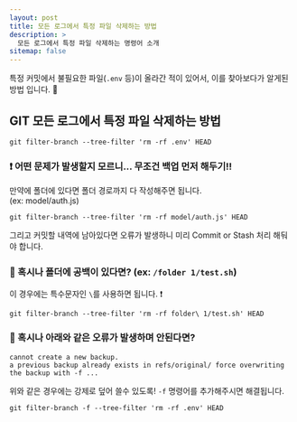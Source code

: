 ```yaml
---
layout: post
title: 모든 로그에서 특정 파일 삭제하는 방법
description: >
  모든 로그에서 특정 파일 삭제하는 명령어 소개
sitemap: false
---
```


특정 커밋에서 불필요한 파일(`.env` 등)이 올라간 적이 있어서, 이를 찾아보다가 알게된 방법 입니다. 🤔

## GIT 모든 로그에서 특정 파일 삭제하는 방법
```shell
git filter-branch --tree-filter 'rm -rf .env' HEAD
```

### **❗️ 어떤 문제가 발생할지 모르니... 무조건 백업 먼저 해두기!!**

만약에 폴더에 있다면 폴더 경로까지 다 작성해주면 됩니다.
<br>
(ex: model/auth.js)

```shell
git filter-branch --tree-filter 'rm -rf model/auth.js' HEAD
```

그리고 커밋할 내역에 남아있다면 오류가 발생하니 미리 Commit or Stash 처리 해둬야 합니다.

### 🤔 혹시나 폴더에 공백이 있다면? (ex: `/folder 1/test.sh`)
이 경우에는 특수문자인 `\`를 사용하면 됩니다. ❗️

```shell
git filter-branch --tree-filter 'rm -rf folder\ 1/test.sh' HEAD
```

### 🚨 혹시나 아래와 같은 오류가 발생하며 안된다면?
```shell
cannot create a new backup. 
a previous backup already exists in refs/original/ force overwriting the backup with -f ...
```

위와 같은 경우에는 강제로 덮어 쓸수 있도록! `-f` 명령어를 추가해주시면 해결됩니다.

```shell
git filter-branch -f --tree-filter 'rm -rf .env' HEAD
```